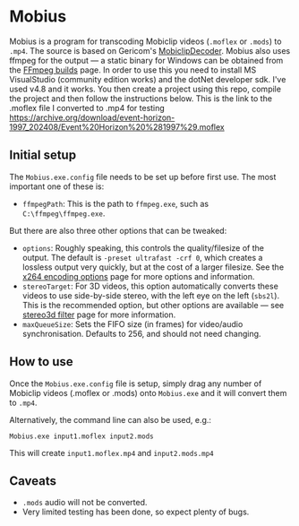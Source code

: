 # Mobius
Mobius is a program for transcoding Mobiclip videos (`.moflex` or `.mods`) to `.mp4`.
The source is based on Gericom's [MobiclipDecoder](https://github.com/Gericom/MobiclipDecoder).
Mobius also uses ffmpeg for the output — a static binary for Windows can be obtained from the [FFmpeg builds](https://ffmpeg.zeranoe.com/builds/) page.
In order to use this you need to install MS VisualStudio (community edition works) and the dotNet developer sdk.  I've used v4.8 and it works.
You then create a project using this repo, compile the project and then follow the instructions below.  This is the link to the .moflex file I converted to .mp4 for testing  https://archive.org/download/event-horizon-1997_202408/Event%20Horizon%20%281997%29.moflex


## Initial setup
The `Mobius.exe.config` file needs to be set up before first use. The most important one of these is:
- `ffmpegPath`: This is the path to `ffmpeg.exe`, such as `C:\ffmpeg\ffmpeg.exe`.

But there are also three other options that can be tweaked: 
- `options`: Roughly speaking, this controls the quality/filesize of the output. The default is `-preset ultrafast -crf 0`, which creates a lossless output very quickly, but at the cost of a larger filesize. See the [x264 encoding options](https://trac.ffmpeg.org/wiki/Encode/H.264#LosslessH.264) page for more options and information.
- `stereoTarget`: For 3D videos, this option automatically converts these videos to use side-by-side stereo, with the left eye on the left (`sbs2l`). This is the recommended option, but other options are available — see [stereo3d filter](https://trac.ffmpeg.org/wiki/Stereoscopic) page for more information.
- `maxQueueSize`: Sets the FIFO size (in frames) for video/audio synchronisation. Defaults to 256, and should not need changing.

## How to use
Once the `Mobius.exe.config` file is setup, simply drag any number of Mobiclip videos (.moflex or .mods) onto `Mobius.exe` and it will convert them to `.mp4`.

Alternatively, the command line can also be used, e.g.:
```
Mobius.exe input1.moflex input2.mods
```
This will create `input1.moflex.mp4` and `input2.mods.mp4`

## Caveats
- `.mods` audio will not be converted.
- Very limited testing has been done, so expect plenty of bugs.
